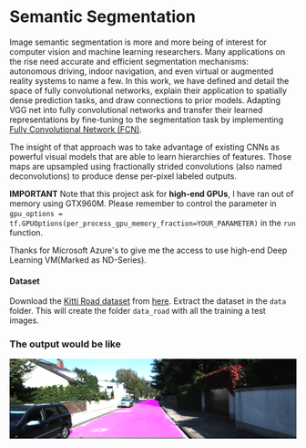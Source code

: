 # Semantic Segmentation

Image semantic segmentation is more and more being of interest for computer vision and machine learning researchers. Many applications on the rise need accurate and efficient segmentation mechanisms: autonomous driving, indoor navigation, and even virtual or augmented reality systems to name a few. In this work, we have defined and detail the space of fully convolutional networks, explain their application to spatially dense prediction tasks, and draw connections to prior models. Adapting VGG net  into fully convolutional networks and transfer their learned representations by fine-tuning to the segmentation task by implementing [Fully Convolutional Network (FCN)](https://people.eecs.berkeley.edu/~jonlong/long_shelhamer_fcn.pdf).

The insight of that approach was to take advantage of existing CNNs as powerful visual models that are able to learn hierarchies of features. Those maps are upsampled using fractionally strided convolutions (also named deconvolutions) to produce dense per-pixel labeled outputs.

**IMPORTANT** Note that this project ask for **high-end GPUs**, I have ran out of memory using GTX960M. Please remember to control the parameter in  `gpu_options = tf.GPUOptions(per_process_gpu_memory_fraction=YOUR_PARAMETER)` in the `run` function.

Thanks for Microsoft Azure's to give me the access to use high-end Deep Learning VM(Marked as ND-Series).

#### Dataset
Download the [Kitti Road dataset](http://www.cvlibs.net/datasets/kitti/eval_road.php) from [here](http://www.cvlibs.net/download.php?file=data_road.zip).  Extract the dataset in the `data` folder.  This will create the folder `data_road` with all the training a test images.

### The output would be like

![](output/outpout_0000.png)
